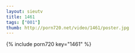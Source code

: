 ```yaml
--- 
layout: sieutv
title: 1461
tags: ["001"]
thumb: http://porn720.net/video/1461/poster.jpg
---
```

{% include porn720 key="1461" %} 

